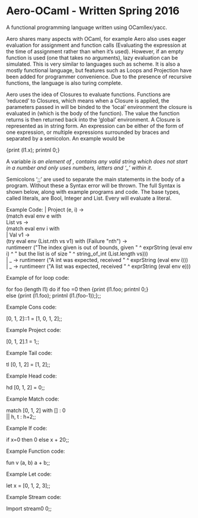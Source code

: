 # Aero-OCaml - Written Spring 2016

A functional programming language written using OCamllex/yacc.

Aero shares many aspects with OCaml, for example Aero also uses eager evaluation for assignment and function calls (Evaluating the expression at the time of assignment rather than when it’s used). However, if an empty function is used (one that takes no arguments), lazy evaluation can be simulated. This is very similar to languages such as scheme. It is also a mostly functional language, but features such as Loops and Projection have been added for programmer convenience. Due to the presence of recursive functions, the language is also turing complete.

Aero uses the idea of Closures to evaluate functions. Functions are ‘reduced’ to Closures, which means when a Closure is applied, the parameters passed in will be binded to the ‘local’ environment the closure is evaluated in (which is the body of the function). The value the function returns is then returned back into the ‘global’ environment. A Closure is represented as <fun> in string form.
An expression <expr> can be either of the form of one expression, or multiple expressions surrounded by braces and separated by a semicolon. An example would be 

{print (l1.x); printnl 0;} 

A variable <var> is an element of <expr>, contains any valid string which does not start in a number and only uses numbers, letters and ‘_’ within it.

Semicolons ‘;;’ are used to separate the main statements in the body of a program. Without these a Syntax error will be thrown. The full Syntax is shown below, along with example programs and code.
The base types, called literals, are Bool, Integer and List. Every <expr> will evaluate a literal.

Example Code:
  | Project (e, i) ->  
      (match eval env e with      
	      List vs ->	      
        (match eval env i with	
            | Val v1 -> 	    
               (try eval env (List.nth vs v1) with (Failure "nth") -> 	       
                runtimeerr ("The index given is out of bounds, given " ^ exprString (eval env i) ^ " but the list is of size " ^ string_of_int (List.length vs)))		
            | _ -> runtimeerr ("A int was expected, received " ^ exprString (eval env i)))	    
	 | _ -> runtimeerr ("A list was expected, received " ^ exprString (eval env e)))
	 
   
Example of for loop code:

for foo (length l1) do
if foo =0
	then {print (l1.foo; printnl 0;}	
	else {print (l1.foo); printnl (l1.(foo-1));};;
	
Example Cons code:

[0, 1, 2]::1 = [1, 0, 1, 2];;

Example Project code:

[0, 1, 2].1 = 1;;

Example Tail code:

tl [0, 1, 2] = [1, 2];;

Example Head code:

hd [0, 1, 2] = 0;;

Example Match code:

match [0, 1, 2] with 
	[] : 0	
        || h, t : h+2;;
	
Example If code: 

if x=0 then 0 else x + 20;;

Example Function code:

fun v (a, b) a + b;;

Example Let code:

let x = [0, 1, 2, 3];;

Example Stream code:

Import stream0 0;;

